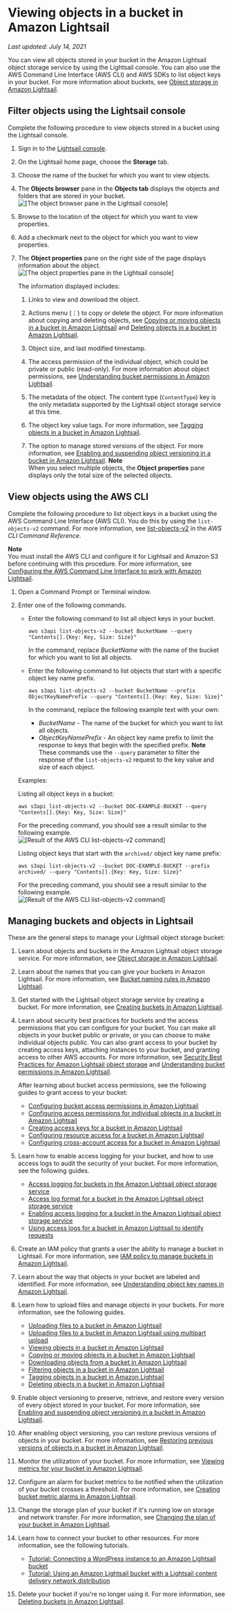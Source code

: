 # Viewing objects in a bucket in Amazon Lightsail<a name="amazon-lightsail-viewing-objects-in-a-bucket"></a>

 *Last updated: July 14, 2021* 

You can view all objects stored in your bucket in the Amazon Lightsail object storage service by using the Lightsail console\. You can also use the AWS Command Line Interface \(AWS CLI\) and AWS SDKs to list object keys in your bucket\. For more information about buckets, see [Object storage in Amazon Lightsail](buckets-in-amazon-lightsail.md)\.

## Filter objects using the Lightsail console<a name="view-objects-lightsail-console"></a>

Complete the following procedure to view objects stored in a bucket using the Lightsail console\.

1. Sign in to the [Lightsail console](https://lightsail.aws.amazon.com/)\.

1. On the Lightsail home page, choose the **Storage** tab\.

1. Choose the name of the bucket for which you want to view objects\.

1. The **Objects browser** pane in the **Objects tab** displays the objects and folders that are stored in your bucket\.  
![\[The object browser pane in the Lightsail console\]](https://d9yljz1nd5001.cloudfront.net/en_us/2c7274df55d082980824e6f5d4268a07/images/amazon-lightsail-bucket-object-browser-pane.png)

1. Browse to the location of the object for which you want to view properties\.

1. Add a checkmark next to the object for which you want to view properties\.

1. The **Object properties** pane on the right side of the page displays information about the object\.  
![\[The object properties pane in the Lightsail console\]](https://d9yljz1nd5001.cloudfront.net/en_us/2c7274df55d082980824e6f5d4268a07/images/amazon-lightsail-bucket-object-properties-pane.png)

   The information displayed includes:

   1. Links to view and download the object\.

   1. Actions menu \(⋮\) to copy or delete the object\. For more information about copying and deleting objects, see [Copying or moving objects in a bucket in Amazon Lightsail](amazon-lightsail-copying-moving-bucket-objects.md) and [Deleting objects in a bucket in Amazon Lightsail](amazon-lightsail-deleting-bucket-objects.md)\.

   1. Object size, and last modified timestamp\.

   1. The access permission of the individual object, which could be private or public \(read\-only\)\. For more information about object permissions, see [Understanding bucket permissions in Amazon Lightsail](amazon-lightsail-understanding-bucket-permissions.md)\.

   1. The metadata of the object\. The content type \(`ContentType`\) key is the only metadata supported by the Lightsail object storage service at this time\.

   1. The object key value tags\. For more information, see [Tagging objects in a bucket in Amazon Lightsail](amazon-lightsail-tagging-bucket-objects.md)\.

   1. The option to manage stored versions of the object\. For more information, see [Enabling and suspending object versioning in a bucket in Amazon Lightsail](amazon-lightsail-managing-bucket-object-versioning.md)\.
**Note**  
When you select multiple objects, the **Object properties** pane displays only the total size of the selected objects\.

## View objects using the AWS CLI<a name="view-objects-aws-cli"></a>

Complete the following procedure to list object keys in a bucket using the AWS Command Line Interface \(AWS CLI\)\. You do this by using the `list-objects-v2` command\. For more information, see [list\-objects\-v2](https://docs.aws.amazon.com/cli/latest/reference/s3api/list-objects-v2.html) in the *AWS CLI Command Reference*\.

**Note**  
You must install the AWS CLI and configure it for Lightsail and Amazon S3 before continuing with this procedure\. For more information, see [Configuring the AWS Command Line Interface to work with Amazon Lightsail](lightsail-how-to-set-up-and-configure-aws-cli.md)\.

1. Open a Command Prompt or Terminal window\.

1. Enter one of the following commands\.
   + Enter the following command to list all object keys in your bucket\.

     ```
     aws s3api list-objects-v2 --bucket BucketName --query "Contents[].{Key: Key, Size: Size}"
     ```

     In the command, replace *BucketName* with the name of the bucket for which you want to list all objects\.
   + Enter the following command to list objects that start with a specific object key name prefix\.

     ```
     aws s3api list-objects-v2 --bucket BucketName --prefix ObjectKeyNamePrefix --query "Contents[].{Key: Key, Size: Size}"
     ```

     In the command, replace the following example text with your own:
     + *BucketName* \- The name of the bucket for which you want to list all objects\.
     + *ObjectKeyNamePrefix* \- An object key name prefix to limit the response to keys that begin with the specified prefix\.
**Note**  
These commands use the `--query` parameter to filter the response of the `list-objects-v2` request to the key value and size of each object\.

   Examples:

   Listing all object keys in a bucket:

   ```
   aws s3api list-objects-v2 --bucket DOC-EXAMPLE-BUCKET --query "Contents[].{Key: Key, Size: Size}"
   ```

   For the preceding command, you should see a result similar to the following example\.  
![\[Result of the AWS CLI list-objects-v2 command\]](https://d9yljz1nd5001.cloudfront.net/en_us/2c7274df55d082980824e6f5d4268a07/images/amazon-lightsail-s3api-list-objects-v2-result.png)

   Listing object keys that start with the `archived/` object key name prefix:

   ```
   aws s3api list-objects-v2 --bucket DOC-EXAMPLE-BUCKET --prefix archived/ --query "Contents[].{Key: Key, Size: Size}"
   ```

   For the preceding command, you should see a result similar to the following example\.  
![\[Result of the AWS CLI list-objects-v2 command\]](https://d9yljz1nd5001.cloudfront.net/en_us/2c7274df55d082980824e6f5d4268a07/images/amazon-lightsail-s3api-list-objects-v2-prefix-result.png)

## Managing buckets and objects in Lightsail<a name="viewing-objects-managing-buckets-and-objects"></a>

These are the general steps to manage your Lightsail object storage bucket:

1. Learn about objects and buckets in the Amazon Lightsail object storage service\. For more information, see [Object storage in Amazon Lightsail](buckets-in-amazon-lightsail.md)\.

1. Learn about the names that you can give your buckets in Amazon Lightsail\. For more information, see [Bucket naming rules in Amazon Lightsail](bucket-naming-rules-in-amazon-lightsail.md)\.

1. Get started with the Lightsail object storage service by creating a bucket\. For more information, see [Creating buckets in Amazon Lightsail](amazon-lightsail-creating-buckets.md)\.

1. Learn about security best practices for buckets and the access permissions that you can configure for your bucket\. You can make all objects in your bucket public or private, or you can choose to make individual objects public\. You can also grant access to your bucket by creating access keys, attaching instances to your bucket, and granting access to other AWS accounts\. For more information, see [Security Best Practices for Amazon Lightsail object storage](amazon-lightsail-bucket-security-best-practices.md) and [Understanding bucket permissions in Amazon Lightsail](amazon-lightsail-understanding-bucket-permissions.md)\.

   After learning about bucket access permissions, see the following guides to grant access to your bucket:
   + [Configuring bucket access permissions in Amazon Lightsail](amazon-lightsail-configuring-bucket-permissions.md)
   + [Configuring access permissions for individual objects in a bucket in Amazon Lightsail](amazon-lightsail-configuring-individual-object-access.md)
   + [Creating access keys for a bucket in Amazon Lightsail](amazon-lightsail-creating-bucket-access-keys.md)
   + [Configuring resource access for a bucket in Amazon Lightsail](amazon-lightsail-configuring-bucket-resource-access.md)
   + [Configuring cross\-account access for a bucket in Amazon Lightsail](amazon-lightsail-configuring-bucket-cross-account-access.md)

1. Learn how to enable access logging for your bucket, and how to use access logs to audit the security of your bucket\. For more information, see the following guides\.
   + [Access logging for buckets in the Amazon Lightsail object storage service](amazon-lightsail-bucket-access-logs.md)
   + [Access log format for a bucket in the Amazon Lightsail object storage service](amazon-lightsail-bucket-access-log-format.md)
   + [Enabling access logging for a bucket in the Amazon Lightsail object storage service](amazon-lightsail-enabling-bucket-access-logs.md)
   + [Using access logs for a bucket in Amazon Lightsail to identify requests](amazon-lightsail-using-bucket-access-logs.md)

1. Create an IAM policy that grants a user the ability to manage a bucket in Lightsail\. For more information, see [IAM policy to manage buckets in Amazon Lightsail](amazon-lightsail-bucket-management-policies.md)\.

1. Learn about the way that objects in your bucket are labeled and identified\. For more information, see [Understanding object key names in Amazon Lightsail](understanding-bucket-object-key-names-in-amazon-lightsail.md)\.

1. Learn how to upload files and manage objects in your buckets\. For more information, see the following guides\.
   + [Uploading files to a bucket in Amazon Lightsail](amazon-lightsail-uploading-files-to-a-bucket.md)
   + [Uploading files to a bucket in Amazon Lightsail using multipart upload](amazon-lightsail-uploading-files-to-a-bucket-using-multipart-upload.md)
   + [Viewing objects in a bucket in Amazon Lightsail](#amazon-lightsail-viewing-objects-in-a-bucket)
   + [Copying or moving objects in a bucket in Amazon Lightsail](amazon-lightsail-copying-moving-bucket-objects.md)
   + [Downloading objects from a bucket in Amazon Lightsail](amazon-lightsail-downloading-bucket-objects.md)
   + [Filtering objects in a bucket in Amazon Lightsail](amazon-lightsail-filtering-bucket-objects.md)
   + [Tagging objects in a bucket in Amazon Lightsail](amazon-lightsail-tagging-bucket-objects.md)
   + [Deleting objects in a bucket in Amazon Lightsail](amazon-lightsail-deleting-bucket-objects.md)

1. Enable object versioning to preserve, retrieve, and restore every version of every object stored in your bucket\. For more information, see [Enabling and suspending object versioning in a bucket in Amazon Lightsail](amazon-lightsail-managing-bucket-object-versioning.md)\.

1. After enabling object versioning, you can restore previous versions of objects in your bucket\. For more information, see [Restoring previous versions of objects in a bucket in Amazon Lightsail](amazon-lightsail-restoring-bucket-object-versions.md)\.

1. Monitor the utilization of your bucket\. For more information, see [Viewing metrics for your bucket in Amazon Lightsail](amazon-lightsail-viewing-bucket-metrics.md)\.

1. Configure an alarm for bucket metrics to be notified when the utilization of your bucket crosses a threshold\. For more information, see [Creating bucket metric alarms in Amazon Lightsail](amazon-lightsail-adding-bucket-metric-alarms.md)\.

1. Change the storage plan of your bucket if it's running low on storage and network transfer\. For more information, see [Changing the plan of your bucket in Amazon Lightsail](amazon-lightsail-changing-bucket-plans.md)\.

1. Learn how to connect your bucket to other resources\. For more information, see the following tutorials\.
   + [Tutorial: Connecting a WordPress instance to an Amazon Lightsail bucket](amazon-lightsail-connecting-buckets-to-wordpress.md)
   + [Tutorial: Using an Amazon Lightsail bucket with a Lightsail content delivery network distribution](amazon-lightsail-using-distributions-with-buckets.md)

1. Delete your bucket if you're no longer using it\. For more information, see [Deleting buckets in Amazon Lightsail](amazon-lightsail-deleting-buckets.md)\.